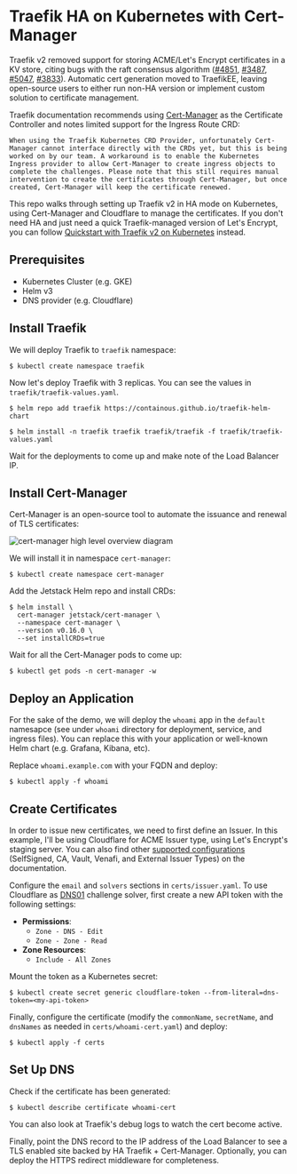 # Traefik HA on Kubernetes with Cert-Manager

Traefik v2 removed support for storing ACME/Let's Encrypt certificates in a KV store, citing bugs with the raft consensus algorithm ([#4851](https://github.com/containous/traefik/issues/4851), [#3487](https://github.com/containous/traefik/issues/3487), [#5047](https://github.com/containous/traefik/issues/5047), [#3833](https://github.com/containous/traefik/issues/3833)). Automatic cert generation moved to TraefikEE, leaving open-source users to either run non-HA version or implement custom solution to certificate management. 

Traefik documentation recommends using [Cert-Manager](https://github.com/jetstack/cert-manager) as the Certificate Controller and notes limited support for the Ingress Route CRD:

```
When using the Traefik Kubernetes CRD Provider, unfortunately Cert-Manager cannot interface directly with the CRDs yet, but this is being worked on by our team. A workaround is to enable the Kubernetes Ingress provider to allow Cert-Manager to create ingress objects to complete the challenges. Please note that this still requires manual intervention to create the certificates through Cert-Manager, but once created, Cert-Manager will keep the certificate renewed.
```

This repo walks through setting up Traefik v2 in HA mode on Kubernetes, using Cert-Manager and Cloudflare to manage the certificates. If you don't need HA and just need a quick Traefik-managed version of Let's Encrypt, you can follow [Quickstart with Traefik v2 on Kubernetes](https://medium.com/dev-genius/quickstart-with-traefik-v2-on-kubernetes-e6dff0d65216) instead.

## Prerequisites
- Kubernetes Cluster (e.g. GKE)
- Helm v3 
- DNS provider (e.g. Cloudflare)

## Install Traefik
We will deploy Traefik to `traefik` namespace:
```
$ kubectl create namespace traefik
```

Now let's deploy Traefik with 3 replicas. You can see the values in `traefik/traefik-values.yaml`.

```
$ helm repo add traefik https://containous.github.io/traefik-helm-chart

$ helm install -n traefik traefik traefik/traefik -f traefik/traefik-values.yaml
```

Wait for the deployments to come up and make note of the Load Balancer IP. 

## Install Cert-Manager
Cert-Manager is an open-source tool to automate the issuance and renewal of TLS certificates:

![cert-manager high level overview diagram](https://cert-manager.io/images/high-level-overview.svg)

We will install it in namespace `cert-manager`:

```
$ kubectl create namespace cert-manager
```

Add the Jetstack Helm repo and install CRDs:

```
$ helm install \
  cert-manager jetstack/cert-manager \
  --namespace cert-manager \
  --version v0.16.0 \
  --set installCRDs=true
```

Wait for all the Cert-Manager pods to come up:

```
$ kubectl get pods -n cert-manager -w 
```

## Deploy an Application 
For the sake of the demo, we will deploy the `whoami` app in the `default` namesapce (see under `whoami` directory for deployment, service, and ingress files). You can replace this with your application or well-known Helm chart (e.g. Grafana, Kibana, etc).

Replace `whoami.example.com` with your FQDN and deploy:

```
$ kubectl apply -f whoami
```

## Create Certificates
In order to issue new certificates, we need to first define an Issuer. In this example, I'll be using Cloudflare for ACME Issuer type, using Let's Encrypt's staging server. You can also find other [supported configurations](https://cert-manager.io/docs/configuration/) (SelfSigned, CA, Vault, Venafi, and External Issuer Types) on the documentation.

Configure the `email` and `solvers` sections in `certs/issuer.yaml`. To use Cloudflare as [DNS01](https://cert-manager.io/docs/configuration/acme/dns01/) challenge solver, first create a new API token with the following settings:

* **Permissions**:
  * `Zone - DNS - Edit`
  * `Zone - Zone - Read`
* **Zone Resources**:
  * `Include - All Zones`

Mount the token as a Kubernetes secret:

```
$ kubectl create secret generic cloudflare-token --from-literal=dns-token=<my-api-token>
```

Finally, configure the certificate (modify the `commonName`, `secretName`, and `dnsNames` as needed in `certs/whoami-cert.yaml`) and deploy:

```
$ kubectl apply -f certs
```

## Set Up DNS
Check if the certificate has been generated:

```
$ kubectl describe certificate whoami-cert
```

You can also look at Traefik's debug logs to watch the cert become active. 

Finally, point the DNS record to the IP address of the Load Balancer to see a TLS enabled site backed by HA Traefik + Cert-Manager. Optionally, you can deploy the HTTPS redirect middleware for completeness. 
